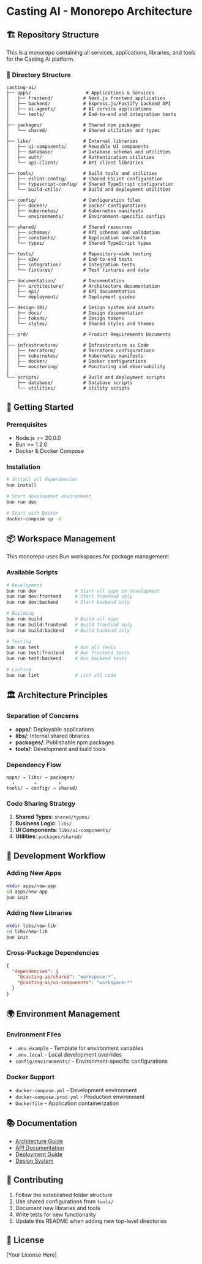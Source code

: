 # Casting AI - Monorepo Architecture

## 🏗️ Repository Structure

This is a monorepo containing all services, applications, libraries, and tools for the Casting AI platform.

### 📁 Directory Structure

```
casting-ai/
├── apps/                    # Applications & Services
│   ├── frontend/           # Next.js frontend application
│   ├── backend/            # Express.js/Fastify backend API
│   ├── ai-agents/          # AI service applications
│   └── tests/              # End-to-end and integration tests
│
├── packages/               # Shared npm packages
│   └── shared/             # Shared utilities and types
│
├── libs/                   # Internal libraries
│   ├── ui-components/      # Reusable UI components
│   ├── database/           # Database schemas and utilities
│   ├── auth/               # Authentication utilities
│   └── api-client/         # API client libraries
│
├── tools/                  # Build tools and utilities
│   ├── eslint-config/      # Shared ESLint configuration
│   ├── typescript-config/  # Shared TypeScript configuration
│   └── build-utils/        # Build and deployment utilities
│
├── config/                 # Configuration files
│   ├── docker/             # Docker configurations
│   ├── kubernetes/         # Kubernetes manifests
│   └── environments/       # Environment-specific configs
│
├── shared/                 # Shared resources
│   ├── schemas/            # API schemas and validation
│   ├── constants/          # Application constants
│   └── types/              # Shared TypeScript types
│
├── tests/                  # Repository-wide testing
│   ├── e2e/                # End-to-end tests
│   ├── integration/        # Integration tests
│   └── fixtures/           # Test fixtures and data
│
├── documentation/          # Documentation
│   ├── architecture/       # Architecture documentation
│   ├── api/                # API documentation
│   └── deployment/         # Deployment guides
│
├── design-101/             # Design system and assets
│   ├── docs/               # Design documentation
│   ├── tokens/             # Design tokens
│   └── styles/             # Shared styles and themes
│
├── prd/                    # Product Requirements Documents
│
├── infrastructure/         # Infrastructure as Code
│   ├── terraform/          # Terraform configurations
│   ├── kubernetes/         # Kubernetes manifests
│   ├── docker/             # Docker configurations
│   └── monitoring/         # Monitoring and observability
│
└── scripts/                # Build and deployment scripts
    ├── database/           # Database scripts
    └── utilities/          # Utility scripts
```

## 🚀 Getting Started

### Prerequisites
- Node.js >= 20.0.0
- Bun >= 1.2.0
- Docker & Docker Compose

### Installation
```bash
# Install all dependencies
bun install

# Start development environment
bun run dev

# Start with Docker
docker-compose up -d
```

## 📦 Workspace Management

This monorepo uses Bun workspaces for package management:

### Available Scripts
```bash
# Development
bun run dev              # Start all apps in development
bun run dev:frontend     # Start frontend only
bun run dev:backend      # Start backend only

# Building
bun run build            # Build all apps
bun run build:frontend   # Build frontend only
bun run build:backend    # Build backend only

# Testing
bun run test             # Run all tests
bun run test:frontend    # Run frontend tests
bun run test:backend     # Run backend tests

# Linting
bun run lint             # Lint all code
```

## 🏛️ Architecture Principles

### Separation of Concerns
- **apps/**: Deployable applications
- **libs/**: Internal shared libraries
- **packages/**: Publishable npm packages
- **tools/**: Development and build tools

### Dependency Flow
```
apps/ → libs/ → packages/
  ↓       ↓        ↓
tools/ → config/ → shared/
```

### Code Sharing Strategy
1. **Shared Types**: `shared/types/`
2. **Business Logic**: `libs/`
3. **UI Components**: `libs/ui-components/`
4. **Utilities**: `packages/shared/`

## 🔧 Development Workflow

### Adding New Apps
```bash
mkdir apps/new-app
cd apps/new-app
bun init
```

### Adding New Libraries
```bash
mkdir libs/new-lib
cd libs/new-lib
bun init
```

### Cross-Package Dependencies
```json
{
  "dependencies": {
    "@casting-ai/shared": "workspace:*",
    "@casting-ai/ui-components": "workspace:*"
  }
}
```

## 🌍 Environment Management

### Environment Files
- `.env.example` - Template for environment variables
- `.env.local` - Local development overrides
- `config/environments/` - Environment-specific configurations

### Docker Support
- `docker-compose.yml` - Development environment
- `docker-compose.prod.yml` - Production environment
- `Dockerfile` - Application containerization

## 📚 Documentation

- [Architecture Guide](documentation/architecture/README.md)
- [API Documentation](documentation/api/README.md)
- [Deployment Guide](documentation/deployment/README.md)
- [Design System](design-101/README.md)

## 🤝 Contributing

1. Follow the established folder structure
2. Use shared configurations from `tools/`
3. Document new libraries and tools
4. Write tests for new functionality
5. Update this README when adding new top-level directories

## 📝 License

[Your License Here]
